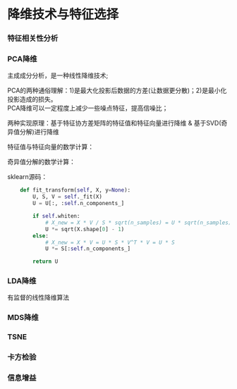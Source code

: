 降维技术与特征选择
====
### 特征相关性分析


### PCA降维
主成成分分析，是一种线性降维技术;

PCA的两种通俗理解：1)是最大化投影后数据的方差(让数据更分散)；2)是最小化投影造成的损失。<br>
PCA降维可以一定程度上减少一些噪点特征，提高信噪比；

两种实现原理：基于特征协方差矩阵的特征值和特征向量进行降维 & 基于SVD(奇异值分解)进行降维

特征值与特征向量的数学计算：

奇异值分解的数学计算：

sklearn源码：
```Python
    def fit_transform(self, X, y=None):
        U, S, V = self._fit(X)
        U = U[:, :self.n_components_]

        if self.whiten:
            # X_new = X * V / S * sqrt(n_samples) = U * sqrt(n_samples)
            U *= sqrt(X.shape[0] - 1)
        else:
            # X_new = X * V = U * S * V^T * V = U * S
            U *= S[:self.n_components_]

        return U
```

### LDA降维
有监督的线性降维算法

### MDS降维

### TSNE

### 卡方检验

### 信息增益
